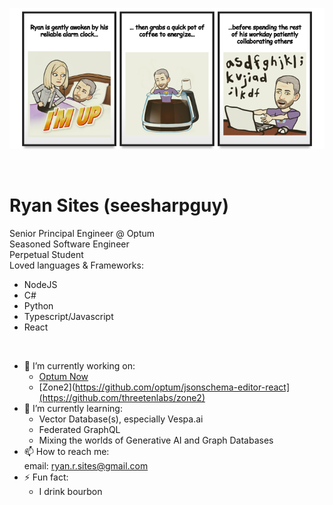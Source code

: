 <p align="center">
  <a href="https://github.com/seesharpguy">
    <img src="https://github.com/seesharpguy/seesharpguy/raw/master/.github/assets/banner.png" />
  </a>
</p>
</br>

# Ryan Sites (seesharpguy)

Senior Principal Engineer @ Optum  
Seasoned Software Engineer  
Perpetual Student  
Loved languages & Frameworks:  
- NodeJS 
- C#
- Python
- Typescript/Javascript
- React

</br>


- 🔭 I’m currently working on:
  - [Optum Now](now.optum.com)
  - [Zone2](https://github.com/optum/jsonschema-editor-react](https://github.com/threetenlabs/zone2)
- 🌱 I’m currently learning:  
  - Vector Database(s), especially Vespa.ai
  - Federated GraphQL
  - Mixing the worlds of Generative AI and Graph Databases
- 📫 How to reach me:  
      email: ryan.r.sites@gmail.com
- ⚡ Fun fact:
  - I drink bourbon

